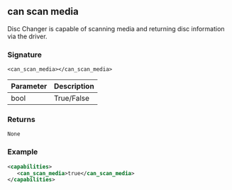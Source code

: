 ## can scan media

Disc Changer is capable of scanning media and returning disc information via the driver.

### Signature

`<can_scan_media></can_scan_media>`


| Parameter | Description |
| --- | --- |
| bool | True/False |


### Returns

`None`


### Example

```xml
<capabilities>
   <can_scan_media>true</can_scan_media>
</capabilities>
```
